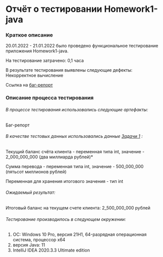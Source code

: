 # Отчёт о тестировании Homework1-java

### Краткое описание
20.01.2022 - 21.01.2022 было проведено функциональное тестирование приложения Homework1-java.

На тестирование затрачено: 0,1 часа

В результате тестирования выявлены следующие дефекты: Некорректное вычисление

Ссылка на [баг-репорт](https://github.com/Adjikaaa/HW1-JAVA/issues/1#issue-1109682548)

### Описание процесса тестирования

###### В процессе тестирования использовались следующие артефакты:

Баг-репорт

###### В качестве тестовых данных использовались данные [Задачи 1](https://github.com/netology-code/javaqa-homeworks/blob/master/intro/MERGED.md#%D0%B7%D0%B0%D0%B4%D0%B0%D1%87%D0%B0-1---money-transfer) :

Текущий баланс счёта клиента - переменная типа int, значение - 2_000_000_000 (два миллиарда рублей)*

Сумма перевода - переменная типа int, значение - 500_000_000 (пятьсот миллионов рублей)

Переменная для хранения итогового значения - тип int

###### Ожидаемый результат:
Итоговый баланс на текущем счете клиента: 2_500_000_000 рублей

###### Тестирование производилось в следующем окружении:

1. ОС: Windows 10 Pro, версия 21H1, 64-разрядная операционная система, процессор x64
1. версия Java: 11
1. IntelliJ IDEA 2020.3.3 Ultimate edition